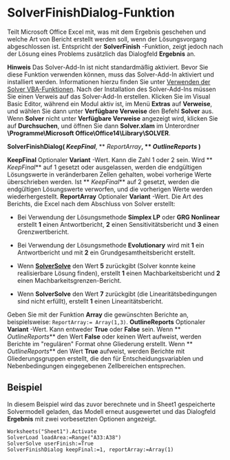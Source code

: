 
# SolverFinishDialog-Funktion

Teilt Microsoft Office Excel mit, was mit dem Ergebnis geschehen und welche Art von Bericht erstellt werden soll, wenn der Lösungsvorgang abgeschlossen ist. Entspricht der  **SolverFinish** -Funktion, zeigt jedoch nach der Lösung eines Problems zusätzlich das Dialogfeld **Ergebnis** an.


 **Hinweis**  Das Solver-Add-In ist nicht standardmäßig aktiviert. Bevor Sie diese Funktion verwenden können, muss das Solver-Add-In aktiviert und installiert werden. Informationen hierzu finden Sie unter [Verwenden der Solver VBA-Funktionen](37d0aa49-2e5c-5efe-1c69-b5168af1f231.md). Nach der Installation des Solver-Add-Ins müssen Sie einen Verweis auf das Solver-Add-In erstellen. Klicken Sie im Visual Basic Editor, während ein Modul aktiv ist, im Menü  **Extras** auf **Verweise**, und wählen Sie dann unter  **Verfügbare Verweise** den Befehl **Solver** aus. Wenn **Solver** nicht unter **Verfügbare Verweise** angezeigt wird, klicken Sie auf **Durchsuchen**, und öffnen Sie dann  **Solver.xlam** im Unterordner **\Programme\Microsoft Office\Office14\Library\SOLVER**.


 **SolverFinishDialog( _KeepFinal_**, ** _ReportArray_**, ** _OutlineReports_ )**

 **KeepFinal** Optionaler **Variant** -Wert. Kann die Zahl 1 oder 2 sein. Wird ** _KeepFinal_** auf 1 gesetzt oder ausgelassen, werden die endgültigen Lösungswerte in veränderbaren Zellen gehalten, wobei vorherige Werte überschrieben werden. Ist ** _KeepFinal_** auf 2 gesetzt, werden die endgültigen Lösungswerte verworfen, und die vorherigen Werte werden wiederhergestellt.
 **ReportArray** Optionaler **Variant** -Wert. Die Art des Berichts, die Excel nach dem Abschluss von Solver erstellt:

- Bei Verwendung der Lösungsmethode  **Simplex LP** oder **GRG Nonlinear** erstellt **1** einen Antwortbericht, **2** einen Sensitivitätsbericht und **3** einen Grenzwertbericht.
    
- Bei Verwendung der Lösungsmethode  **Evolutionary** wird mit **1** ein Antwortbericht und mit **2** ein Grundgesamtheitsbericht erstellt.
    
- Wenn  **[SolverSolve](40ef53c8-ff54-bdc8-9f8b-bf9a4445ce51.md)** den Wert **5** zurückgibt (Solver konnte keine realisierbare Lösung finden), erstellt **1** einen Machbarkeitsbericht und **2** einen Machbarkeitsgrenzen-Bericht.
    
- Wenn  **SolverSolve** den Wert **7** zurückgibt (die Linearitätsbedingungen sind nicht erfüllt), erstellt **1** einen Linearitätsbericht.
    
Geben Sie mit der Funktion  **Array** die gewünschten Berichte an, beispielsweise: `ReportArray:= Array(1,3)`.
 **OutlineReports** Optionaler **Variant** -Wert. Kann entweder **True** oder **False** sein. Wenn ** _OutlineReports_** den Wert **False** oder keinen Wert aufweist, werden Berichte im "regulären" Format ohne Gliederung erstellt. Wenn ** _OutlineReports_** den Wert **True** aufweist, werden Berichte mit Gliederungsgruppen erstellt, die den für Entscheidungsvariablen und Nebenbedingungen eingegebenen Zellbereichen entsprechen.

## Beispiel

In diesem Beispiel wird das zuvor berechnete und in Sheet1 gespeicherte Solvermodell geladen, das Modell erneut ausgewertet und das Dialogfeld  **Ergebnis** mit zwei vorbesetzten Optionen angezeigt.


```
Worksheets("Sheet1").Activate 
SolverLoad loadArea:=Range("A33:A38") 
SolverSolve userFinish:=True 
SolverFinishDialog keepFinal:=1, reportArray:=Array(1)
```

